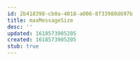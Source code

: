 ```yaml
---
id: 2b418398-cb0a-4018-a006-8f33980d697b
title: maxMessageSize
desc: ''
updated: 1618573905205
created: 1618573905205
stub: true
---
```


